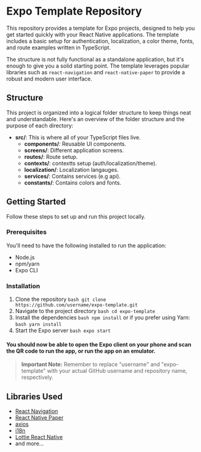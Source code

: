 # Expo Template Repository

This repository provides a template for Expo projects, designed to help you get started quickly with your React Native applications. The template includes a basic setup for authentication, localization, a color theme, fonts, and route examples written in TypeScript.

The structure is not fully functional as a standalone application, but it's enough to give you a solid starting point. The template leverages popular libraries such as `react-navigation` and `react-native-paper` to provide a robust and modern user interface.

## Structure

This project is organized into a logical folder structure to keep things neat and understandable. Here's an overview of the folder structure and the purpose of each directory:

- **src/**: This is where all of your TypeScript files live.
    - **components/**: Reusable UI components.
    - **screens/**: Different application screens.
    - **routes/**: Route setup.
    - **contexts/**: contextts setup (auth/localization/theme).
    - **localization/**: Localization langauges.
    - **services/**: Contains services (e.g api).
    - **constants/**: Contains colors and fonts.
    
## Getting Started

Follow these steps to set up and run this project locally.

### Prerequisites

You'll need to have the following installed to run the application:

- Node.js
- npm/yarn
- Expo CLI

### Installation

1. Clone the repository ```bash git clone https://github.com/username/expo-template.git```
2. Navigate to the project directory ```bash cd expo-template```
3. Install the dependencies ```bash npm install``` or if you prefer using Yarn: ```bash yarn install```
4. Start the Expo server ```bash expo start```

#### You should now be able to open the Expo client on your phone and scan the QR code to run the app, or run the app on an emulator.
  > **Important Note:** Remember to replace "username" and "expo-template" with your actual GitHub username and repository name, respectively.


## Libraries Used

- [React Navigation](https://reactnavigation.org/)
- [React Native Paper](https://callstack.github.io/react-native-paper/)
- [axios](https://github.com/axios/axios)
- [i18n](https://github.com/fnando/i18n-js)
- [Lottie React Native](lottie-react-native)
- and more...


